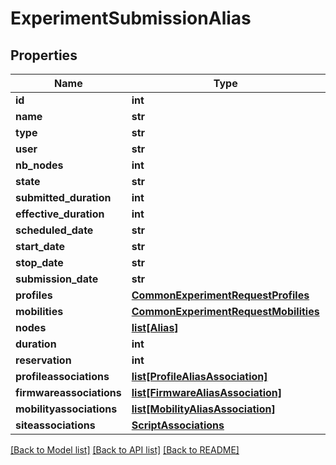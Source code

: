 # ExperimentSubmissionAlias

## Properties
Name | Type | Description | Notes
------------ | ------------- | ------------- | -------------
**id** | **int** |  | [optional] 
**name** | **str** |  | [optional] 
**type** | **str** |  | 
**user** | **str** |  | [optional] 
**nb_nodes** | **int** |  | [optional] 
**state** | **str** |  | [optional] 
**submitted_duration** | **int** |  | [optional] 
**effective_duration** | **int** |  | [optional] 
**scheduled_date** | **str** |  | [optional] 
**start_date** | **str** |  | [optional] 
**stop_date** | **str** |  | [optional] 
**submission_date** | **str** |  | [optional] 
**profiles** | [**CommonExperimentRequestProfiles**](CommonExperimentRequestProfiles.md) |  | [optional] 
**mobilities** | [**CommonExperimentRequestMobilities**](CommonExperimentRequestMobilities.md) |  | [optional] 
**nodes** | [**list[Alias]**](Alias.md) |  | [optional] 
**duration** | **int** |  | [optional] 
**reservation** | **int** |  | [optional] 
**profileassociations** | [**list[ProfileAliasAssociation]**](ProfileAliasAssociation.md) |  | [optional] 
**firmwareassociations** | [**list[FirmwareAliasAssociation]**](FirmwareAliasAssociation.md) |  | [optional] 
**mobilityassociations** | [**list[MobilityAliasAssociation]**](MobilityAliasAssociation.md) |  | [optional] 
**siteassociations** | [**ScriptAssociations**](ScriptAssociations.md) |  | [optional] 

[[Back to Model list]](../README.md#documentation-for-models) [[Back to API list]](../README.md#documentation-for-api-endpoints) [[Back to README]](../README.md)


